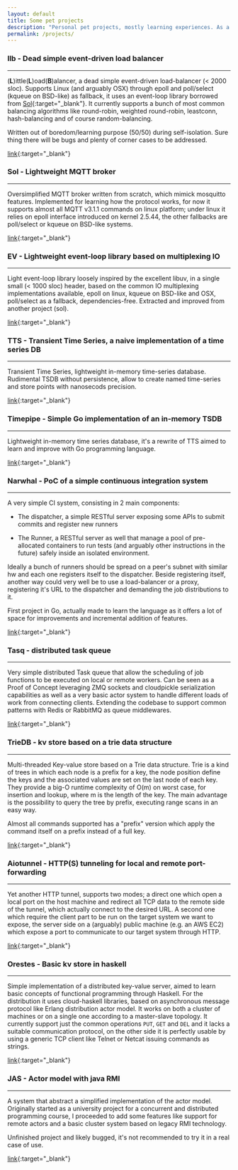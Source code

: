 ```yaml
---
layout: default
title: Some pet projects
description: "Personal pet projects, mostly learning experiences. As a side note, these are just a part of all the code I produced in the last years, being it for a significant part experimental work."
permalink: /projects/
---
```


### llb - Dead simple event-driven load balancer
--------------------------------------------------------------------------
(**L**)ittle(**L**)oad(**B**)alancer, a dead simple event-driven load-balancer
(< 2000 sloc).
Supports Linux (and arguably OSX) through epoll and poll/select (kqueue on
BSD-like) as fallback, it uses an event-loop library borrowed from
[Sol](https://github.com/codepr/sol.git){:target="_blank"}.
It currently supports a bunch of most common balancing algorithms like
round-robin, weighted round-robin, leastconn, hash-balancing and of course
random-balancing.

Written out of boredom/learning purpose (50/50) during self-isolation. Sure
thing there will be bugs and plenty of corner cases to be addressed.

[link](https://github.com/codepr/llb.git){:target="_blank"}

### Sol - Lightweight MQTT broker
----------------------------------------------------------------------
Oversimplified MQTT broker written from scratch, which mimick mosquitto
features. Implemented for learning how the protocol works, for now it supports
almost all MQTT v3.1.1 commands on linux platform; under linux it relies on
epoll interface introduced on kernel 2.5.44, the other fallbacks are poll/select
or kqueue on BSD-like systems.

[link](https://github.com/codepr/sol.git){:target="_blank"}

### EV - Lightweight event-loop library based on multiplexing IO
--------------------------------------------------------------------------

Light event-loop library loosely inspired by the excellent libuv, in a single
small (< 1000 sloc) header, based on the common IO multiplexing implementations
available, epoll on linux, kqueue on BSD-like and OSX, poll/select as a
fallback, dependencies-free.
Extracted and improved from another project (sol).

[link](https://github.com/codepr/ev.git){:target="_blank"}

### TTS - Transient Time Series, a naive implementation of a time series DB
--------------------------------------------------------------------------

Transient Time Series, lightweight in-memory time-series database. Rudimental
TSDB without persistence, allow to create named time-series and store points
with nanosecods precision.

[link](https://github.com/codepr/tts.git){:target="_blank"}

### Timepipe - Simple Go implementation of an in-memory TSDB
--------------------------------------------------------------------------

Lightweight in-memory time series database, it's a rewrite of TTS aimed to
learn and improve with Go programming language.

[link](https://github.com/codepr/timepipe.git){:target="_blank"}

### Narwhal - PoC of a simple continuous integration system
--------------------------------------------------------------------------

A very simple CI system, consisting in 2 main components:

- The dispatcher, a simple RESTful server exposing some APIs to submit commits
  and register new runners

- The Runner, a RESTful server as well that manage a pool of pre-allocated
  containers to run tests (and arguably other instructions in the future)
  safely inside an isolated environment.

Ideally a bunch of runners should be spread on a peer's subnet with similar
hw and each one registers itself to the dispatcher.
Beside registering itself, another way could very well be to use a
load-balancer or a proxy, registering it's URL to the dispatcher and demanding
the job distributions to it.

First project in Go, actually made to learn the language as it offers a lot of
space for improvements and incremental addition of features.

[link](https://github.com/codepr/narwhal.git){:target="_blank"}

### Tasq - distributed task queue
---------------------------------------------------------------------
Very simple distributed Task queue that allow the scheduling of job
functions to be executed on local or remote workers. Can be seen as a Proof of
Concept leveraging ZMQ sockets and cloudpickle serialization capabilities as
well as a very basic actor system to handle different loads of work from
connecting clients. Extending the codebase to support common patterns with
Redis or RabbitMQ as queue middlewares.

[link](https://github.com/codepr/tasq.git){:target="_blank"}

### TrieDB - kv store based on a trie data structure
-------------------------------------------------------------------------
Multi-threaded Key-value store based on a Trie data structure. Trie is a kind
of trees in which each node is a prefix for a key, the node position define the
keys and the associated values are set on the last node of each key. They
provide a big-O runtime complexity of O(m) on worst case, for insertion and
lookup, where m is the length of the key. The main advantage is the possibility
to query the tree by prefix, executing range scans in an easy way.

Almost all commands supported has a "prefix" version which apply the command
itself on a prefix instead of a full key.

[link](https://github.com/codepr/triedb.git){:target="_blank"}

### Aiotunnel - HTTP(S) tunneling for local and remote port-forwarding
-------------------------------------------------------------------------------
Yet another HTTP tunnel, supports two modes; a direct one which open a local
port on the host machine and redirect all TCP data to the remote side of the
tunnel, which actually connect to the desired URL. A second one which require
the client part to be run on the target system we want to expose, the server
side on a (arguably) public machine (e.g. an AWS EC2) which expose a port to
communicate to our target system through HTTP.

[link](https://github.com/codepr/aiotunnel.git){:target="_blank"}

### Orestes - Basic kv store in haskell
--------------------------------------------------------------------------
Simple implementation of a distributed key-value server, aimed to learn basic
concepts of functional programming through Haskell. For the distribution it
uses cloud-haskell libraries, based on asynchronous message protocol like
Erlang distribution actor model. It works on both a cluster of machines or on a
single one according to a master-slave topology. It currently support just the
common operations `PUT`, `GET` and `DEL` and it lacks a suitable communication
protocol, on the other side it is perfectly usable by using a generic TCP
client like Telnet or Netcat issuing commands as strings.

[link](https://github.com/codepr/orestes.git){:target="_blank"}

### JAS - Actor model with java RMI
-------------------------------------------------------------------
A system that abstract a simplified implementation of the actor model.
Originally started as a university project for a concurrent and distributed
programming course, I proceeded to add some features like support for remote
actors and a basic cluster system based on legacy RMI technology.

Unfinished project and likely bugged, it's not recommended to try it in a
real case of use.

[link](https://github.com/codepr/jas.git){:target="_blank"}

